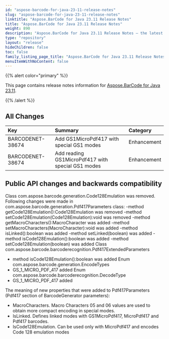 ```yaml
---
id: "aspose-barcode-for-java-23-11-release-notes"
slug: "aspose-barcode-for-java-23-11-release-notes"
linktitle: "Aspose.BarCode for Java 23.11 Release Notes"
title: "Aspose.BarCode for Java 23.11 Release Notes"
weight: 890
description: "Aspose.BarCode for Java 23.11 Release Notes – the latest updates and fixes."
type: "repository"
layout: "release"
hideChildren: false
toc: false
family_listing_page_title: "Aspose.BarCode for Java 23.11 Release Notes"
menuItemWithNoContent: false
---
```


{{% alert color="primary" %}}

This page contains release notes information for [Aspose.BarCode for Java 23.11](https://releases.aspose.com/barcode/java/23-11/).

{{% /alert %}}
## **All Changes**

|**Key**| **Summary**                                                       |**Category**|
| :- |:------------------------------------------------------------------| :- |
|BARCODENET-38674|Add GS1MicroPdf417 with special GS1 modes|Enhancement|
|BARCODENET-38674|Add reading GS1MicroPdf417 with special GS1 modes|Enhancement|

## Public API changes and backwards compatibility

Class com.aspose.barcode.generation.Code128Emulation was removed.
Following changes were made in com.aspose.barcode.generation.Pdf417Parameters class:
-method  getCode128Emulation():Code128Emulation was removed
-method  setCode128Emulation(Code128Emulation):void was removed
-method getMacroCharacters():MacroCharacter was added
-method setMacroCharacters(MacroCharacter):void was added
-method isLinked():boolean was added
-method setLinked(boolean) was added
-method isCode128Emulation():boolean was added
-method setCode128Emulation(boolean) was added
Class com.aspose.barcode.barcoderecognition.Pdf417ExtendedParameters
- method isCode128Emulation():boolean was added 
Enum com.aspose.barcode.generation.EncodeTypes
- GS_1_MICRO_PDF_417 added
Enum com.aspose.barcode.barcoderecognition.DecodeType
- GS_1_MICRO_PDF_417 added

The meaning of new properties that were added to Pdf417Parameters (Pdf417 section of BarcodeGenerator parameters):
- MacroCharacters. Macro Characters 05 and 06 values are used to obtain more compact encoding in special modes.
- IsLinked. Defines linked modes with GS1MicroPdf417, MicroPdf417 and Pdf417 barcodes.
- IsCode128Emulation. Can be used only with MicroPdf417 and encodes Code 128 emulation modes